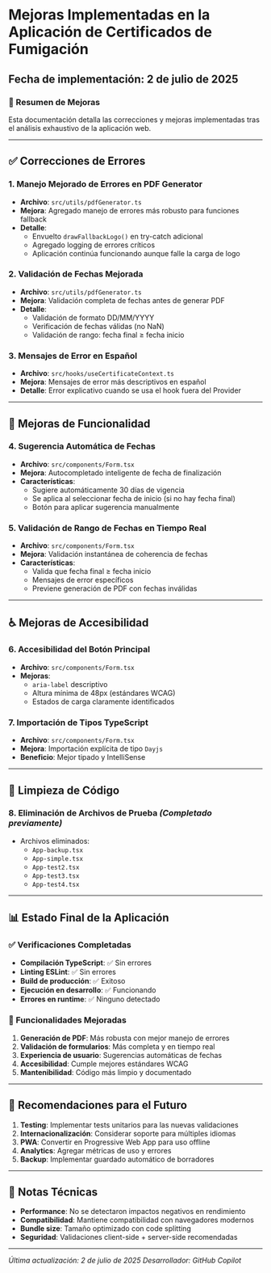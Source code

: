 # Mejoras Implementadas en la Aplicación de Certificados de Fumigación

## Fecha de implementación: 2 de julio de 2025

### 🚀 Resumen de Mejoras

Esta documentación detalla las correcciones y mejoras implementadas tras el análisis exhaustivo de la aplicación web.

---

## ✅ Correcciones de Errores

### 1. **Manejo Mejorado de Errores en PDF Generator**
- **Archivo**: `src/utils/pdfGenerator.ts`
- **Mejora**: Agregado manejo de errores más robusto para funciones fallback
- **Detalle**: 
  - Envuelto `drawFallbackLogo()` en try-catch adicional
  - Agregado logging de errores críticos
  - Aplicación continúa funcionando aunque falle la carga de logo

### 2. **Validación de Fechas Mejorada**
- **Archivo**: `src/utils/pdfGenerator.ts`
- **Mejora**: Validación completa de fechas antes de generar PDF
- **Detalle**:
  - Validación de formato DD/MM/YYYY
  - Verificación de fechas válidas (no NaN)
  - Validación de rango: fecha final ≥ fecha inicio

### 3. **Mensajes de Error en Español**
- **Archivo**: `src/hooks/useCertificateContext.ts`
- **Mejora**: Mensajes de error más descriptivos en español
- **Detalle**: Error explicativo cuando se usa el hook fuera del Provider

---

## 🔧 Mejoras de Funcionalidad

### 4. **Sugerencia Automática de Fechas**
- **Archivo**: `src/components/Form.tsx`
- **Mejora**: Autocompletado inteligente de fecha de finalización
- **Características**:
  - Sugiere automáticamente 30 días de vigencia
  - Se aplica al seleccionar fecha de inicio (si no hay fecha final)
  - Botón para aplicar sugerencia manualmente

### 5. **Validación de Rango de Fechas en Tiempo Real**
- **Archivo**: `src/components/Form.tsx`
- **Mejora**: Validación instantánea de coherencia de fechas
- **Características**:
  - Valida que fecha final ≥ fecha inicio
  - Mensajes de error específicos
  - Previene generación de PDF con fechas inválidas

---

## ♿ Mejoras de Accesibilidad

### 6. **Accesibilidad del Botón Principal**
- **Archivo**: `src/components/Form.tsx`
- **Mejoras**:
  - `aria-label` descriptivo
  - Altura mínima de 48px (estándares WCAG)
  - Estados de carga claramente identificados

### 7. **Importación de Tipos TypeScript**
- **Archivo**: `src/components/Form.tsx`
- **Mejora**: Importación explícita de tipo `Dayjs`
- **Beneficio**: Mejor tipado y IntelliSense

---

## 🧹 Limpieza de Código

### 8. **Eliminación de Archivos de Prueba** *(Completado previamente)*
- Archivos eliminados:
  - `App-backup.tsx`
  - `App-simple.tsx`
  - `App-test2.tsx`
  - `App-test3.tsx`
  - `App-test4.tsx`

---

## 📊 Estado Final de la Aplicación

### ✅ Verificaciones Completadas
- **Compilación TypeScript**: ✅ Sin errores
- **Linting ESLint**: ✅ Sin errores
- **Build de producción**: ✅ Exitoso
- **Ejecución en desarrollo**: ✅ Funcionando
- **Errores en runtime**: ✅ Ninguno detectado

### 🎯 Funcionalidades Mejoradas
1. **Generación de PDF**: Más robusta con mejor manejo de errores
2. **Validación de formularios**: Más completa y en tiempo real
3. **Experiencia de usuario**: Sugerencias automáticas de fechas
4. **Accesibilidad**: Cumple mejores estándares WCAG
5. **Mantenibilidad**: Código más limpio y documentado

---

## 🔮 Recomendaciones para el Futuro

1. **Testing**: Implementar tests unitarios para las nuevas validaciones
2. **Internacionalización**: Considerar soporte para múltiples idiomas
3. **PWA**: Convertir en Progressive Web App para uso offline
4. **Analytics**: Agregar métricas de uso y errores
5. **Backup**: Implementar guardado automático de borradores

---

## 📝 Notas Técnicas

- **Performance**: No se detectaron impactos negativos en rendimiento
- **Compatibilidad**: Mantiene compatibilidad con navegadores modernos
- **Bundle size**: Tamaño optimizado con code splitting
- **Seguridad**: Validaciones client-side + server-side recomendadas

---

*Última actualización: 2 de julio de 2025*
*Desarrollador: GitHub Copilot*
